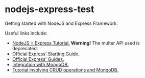 # nodejs-express-test
Getting started with NodeJS and Express Framework.

Useful links include:
- [NodeJS + Express Tutorial.](https://www.tutorialspoint.com/nodejs/nodejs_express_framework.htm)  **Warning!** The multer API used is deprecated.
- [Official Express' Starting Guide.](https://expressjs.com/en/starter/hello-world.html)
- [Official Express' Guides.](http://expressjs.com/en/guide/routing.html)
- [Integration with MongoDB.](http://expressjs.com/en/guide/database-integration.html#mongo)
- [Tutorial involving CRUD operations and MongoDB.](https://zellwk.com/blog/crud-express-mongodb/)